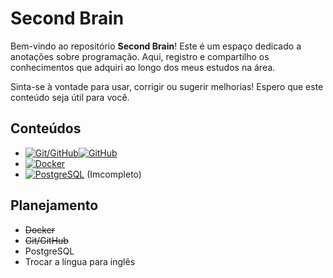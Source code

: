 # Second Brain

Bem-vindo ao repositório **Second Brain**! Este é um espaço dedicado a anotações sobre programação. Aqui, registro e compartilho os conhecimentos que adquiri ao longo dos meus estudos na área.

Sinta-se à vontade para usar, corrigir ou sugerir melhorias! Espero que este conteúdo seja útil para você.

## Conteúdos

- [![Git/GitHub](https://camo.githubusercontent.com/3d768e26ac10ba994a60ed19acd487895cc43a9cdd43e9305c2408b93136234d/68747470733a2f2f696d672e736869656c64732e696f2f62616467652f6769742d2532334630353033332e7376673f7374796c653d666f722d7468652d6261646765266c6f676f3d676974266c6f676f436f6c6f723d7768697465)![GitHub](https://img.shields.io/badge/GitHub-100000?style=for-the-badge&logo=github&logoColor=white)](Git/README.md)
- [![Docker](https://camo.githubusercontent.com/8396abd667a0eca7d28cdb29ec63b6bf29a7854c7c3d467e6ece648c7e9b81e1/68747470733a2f2f696d672e736869656c64732e696f2f62616467652f646f636b65722d2532333064623765642e7376673f7374796c653d666f722d7468652d6261646765266c6f676f3d646f636b6572266c6f676f436f6c6f723d7768697465)](Docker/README.md)
- [![PostgreSQL](https://img.shields.io/badge/-POSTGRESQL-326690?logo=postgresql&logoColor=white&style=for-the-badge
)](PostgreSQL/README.md) (Imcompleto)

## Planejamento

- ~~Docker~~
- ~~Git/GitHub~~
- PostgreSQL
- Trocar a língua para inglês
